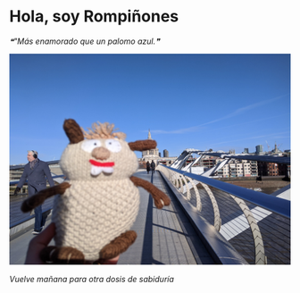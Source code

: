 # Hola, soy Rompiñones

<!--STARTS_HERE_QUOTE_README-->
<i>❝"Más enamorado que un palomo azul.❞</i>
<!--ENDS_HERE_QUOTE_README-->

<!--START_SECTION:update_image-->
![alt text](https://raw.githubusercontent.com/focaalvarez/rompinones/main/.github/images/MVIMG_20220205_105733.jpg?raw=true)
<!--END_SECTION:update_image-->

*Vuelve mañana para otra dosis de sabiduría*
